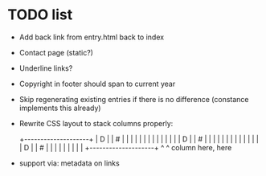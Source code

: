 TODO list
=========

* Add back link from entry.html back to index
* Contact page (static?)
* Underline links?
* Copyright in footer should span to current year
* Skip regenerating existing entries if there is no difference (constance implements this already)
* Rewrite CSS layout to stack columns properly:

    +--------------------+
    |   D |        | #   |
    |     |        |     |
    |     |        |     |
    |     |        |     |
    |   D |        | #   |
    |     |        |     |
    |     |        |     |
    |     |        |     |
    |   D |        | #   |
    |     |        |     |
    |     |        |     |
    +--------------------+
       ^              ^
       column here,   here

* support via: metadata on links
